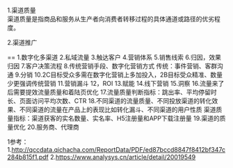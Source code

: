 

1.渠道质量<br>
渠道质量是指商品和服务从生产者向消费者转移过程的具体通道或路径的优劣程度。

2.渠道推广

==
1.数字化多渠道
2.私域流量
3.触达客户
4.营销体系
5.销售线索
6.归因，效果归因
7.客户决策流程
8.传统营销手段、数字化营销方式
传统：事件营销、客群沟通
9.分销
10.2C目标受众多需在数字化营销上多加投入，2B目标受众精准、数量少更强调传统营销
11.营销漏斗
12，ROI
13.赋能
14.线下营销
15.洞察
16.流量来了后需要提效流量质量和着陆页优化
17.流量质量判断指标：跳出率、平均停留时长、页面访问平均次数、CTR
18.不同渠道的流量质量、不同投放渠道的转化效果、不同渠道的流量在产品上的表现比如转化漏斗、不同渠道的用户性质
渠道质量指标：渠道获客的实名数量、实名率、H5注册量和APP下载注册量
19.渠道的质量优化
20.服务商、代理商

1参考：
1.http://qccdata.qichacha.com/ReportData/PDF/ed87bccd8847f8412bf347c284b815f1.pdf
2.https://www.analysys.cn/article/detail/20019549